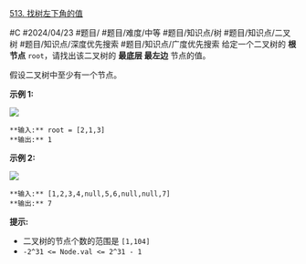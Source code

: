[513. 找树左下角的值](https://leetcode.cn/problems/find-bottom-left-tree-value/)

#C #2024/04/23 #题目/ #题目/难度/中等  #题目/知识点/树 #题目/知识点/二叉树 #题目/知识点/深度优先搜索 #题目/知识点/广度优先搜索
给定一个二叉树的 **根节点** `root`，请找出该二叉树的 **最底层 最左边** 节点的值。

假设二叉树中至少有一个节点。

**示例 1:**

![](https://assets.leetcode.com/uploads/2020/12/14/tree1.jpg)
```
**输入:** root = [2,1,3]
**输出:** 1
```

**示例 2:**

![](https://assets.leetcode.com/uploads/2020/12/14/tree2.jpg)
```
**输入:** [1,2,3,4,null,5,6,null,null,7]
**输出:** 7
```

**提示:**

- 二叉树的节点个数的范围是 `[1,104]`
- `-2^31 <= Node.val <= 2^31 - 1`